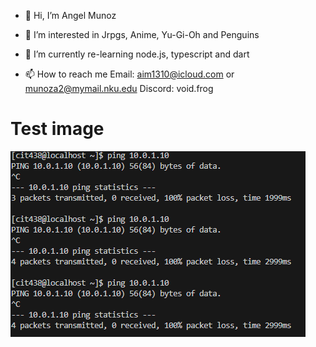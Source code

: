 - 👋 Hi, I’m Angel Munoz

- 👀 I’m interested in Jrpgs, Anime, Yu-Gi-Oh and Penguins

- 🌱 I’m currently re-learning node.js, typescript and dart

- 📫 How to reach me 
Email: aim1310@icloud.com or munoza2@mymail.nku.edu
Discord: void.frog

# Test image

![test](https://github.com/Angle-M/Angle-M/blob/main/Screenshot%202023-10-21%20155418.png)
